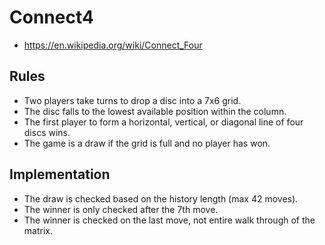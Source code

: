 # Connect4

- <https://en.wikipedia.org/wiki/Connect_Four>

## Rules

- Two players take turns to drop a disc into a 7x6 grid.
- The disc falls to the lowest available position within the column.
- The first player to form a horizontal, vertical, or diagonal line of four discs wins.
- The game is a draw if the grid is full and no player has won.

## Implementation

- The draw is checked based on the history length (max 42 moves).
- The winner is only checked after the 7th move.
- The winner is checked on the last move, not entire walk through of the matrix.
